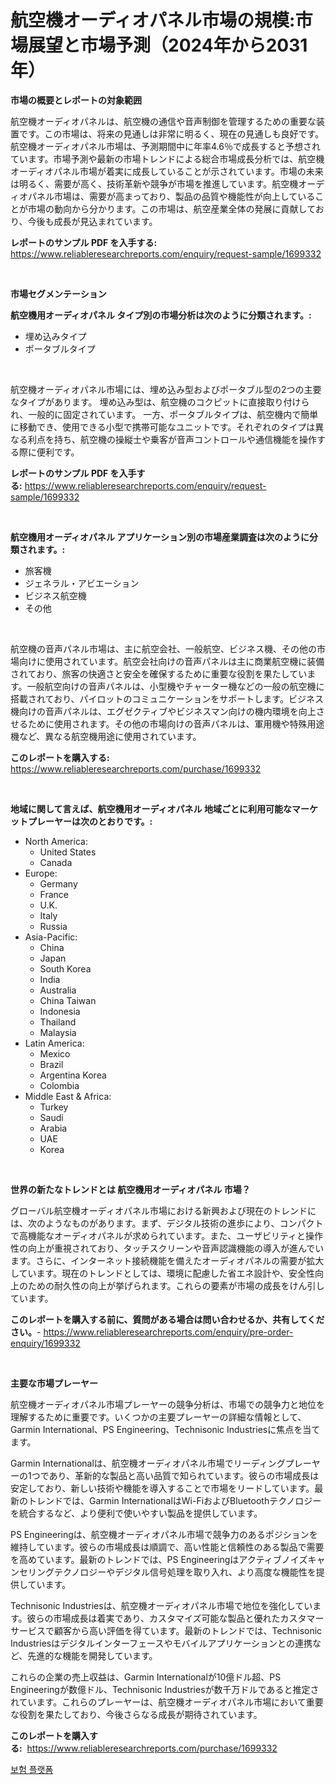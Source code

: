 <p><h1>航空機オーディオパネル市場の規模:市場展望と市場予測（2024年から2031年）</h1></p><p><strong>市場の概要とレポートの対象範囲</strong></p>
<p><p>航空機オーディオパネルは、航空機の通信や音声制御を管理するための重要な装置です。この市場は、将来の見通しは非常に明るく、現在の見通しも良好です。航空機オーディオパネル市場は、予測期間中に年率4.6％で成長すると予想されています。市場予測や最新の市場トレンドによる総合市場成長分析では、航空機オーディオパネル市場が着実に成長していることが示されています。市場の未来は明るく、需要が高く、技術革新や競争が市場を推進しています。航空機オーディオパネル市場は、需要が高まっており、製品の品質や機能性が向上していることが市場の動向から分かります。この市場は、航空産業全体の発展に貢献しており、今後も成長が見込まれています。</p></p>
<p><strong>レポートのサンプル PDF を入手する:</strong> <a href="https://www.reliableresearchreports.com/enquiry/request-sample/1699332">https://www.reliableresearchreports.com/enquiry/request-sample/1699332</a></p>
<p>&nbsp;</p>
<p><strong>市場セグメンテーション</strong></p>
<p><strong>航空機用オーディオパネル タイプ別の市場分析は次のように分類されます。:</strong></p>
<p><ul><li>埋め込みタイプ</li><li>ポータブルタイプ</li></ul></p>
<p>&nbsp;</p>
<p><p>航空機オーディオパネル市場には、埋め込み型およびポータブル型の2つの主要なタイプがあります。 埋め込み型は、航空機のコクピットに直接取り付けられ、一般的に固定されています。 一方、ポータブルタイプは、航空機内で簡単に移動でき、使用できる小型で携帯可能なユニットです。それぞれのタイプは異なる利点を持ち、航空機の操縦士や乗客が音声コントロールや通信機能を操作する際に便利です。</p></p>
<p><strong>レポートのサンプル PDF を入手する:</strong>&nbsp;<a href="https://www.reliableresearchreports.com/enquiry/request-sample/1699332">https://www.reliableresearchreports.com/enquiry/request-sample/1699332</a></p>
<p>&nbsp;</p>
<p><strong> 航空機用オーディオパネル アプリケーション別の市場産業調査は次のように分類されます。:</strong></p>
<p><ul><li>旅客機</li><li>ジェネラル・アビエーション</li><li>ビジネス航空機</li><li>その他</li></ul></p>
<p>&nbsp;</p>
<p><p>航空機の音声パネル市場は、主に航空会社、一般航空、ビジネス機、その他の市場向けに使用されています。航空会社向けの音声パネルは主に商業航空機に装備されており、旅客の快適さと安全を確保するために重要な役割を果たしています。一般航空向けの音声パネルは、小型機やチャーター機などの一般の航空機に搭載されており、パイロットのコミュニケーションをサポートします。ビジネス機向けの音声パネルは、エグゼクティブやビジネスマン向けの機内環境を向上させるために使用されます。その他の市場向けの音声パネルは、軍用機や特殊用途機など、異なる航空機用途に使用されています。</p></p>
<p><strong>このレポートを購入する:</strong>&nbsp; <a href="https://www.reliableresearchreports.com/purchase/1699332">https://www.reliableresearchreports.com/purchase/1699332</a></p>
<p>&nbsp;</p>
<p><strong>地域に関して言えば、航空機用オーディオパネル 地域ごとに利用可能なマーケットプレーヤーは次のとおりです。:</strong></p>
<p><ul>
    <li>
        North America:
        <ul>
            <li>United States</li>
            <li>Canada</li>
        </ul>
    </li>
    <li>
        Europe:
        <ul>
            <li>Germany</li>
            <li>France</li>
            <li>U.K.</li>
            <li>Italy</li>
            <li>Russia</li>
        </ul>
    </li>
    <li>
        Asia-Pacific:
        <ul>
            <li>China</li>
            <li>Japan</li>
            <li>South Korea</li>
            <li>India</li>
            <li>Australia</li>
            <li>China Taiwan</li>
            <li>Indonesia</li>
            <li>Thailand</li>
            <li>Malaysia</li>
        </ul>
    </li>
    <li>
        Latin America:
        <ul>
            <li>Mexico</li>
            <li>Brazil</li>
            <li>Argentina Korea</li>
            <li>Colombia</li>
        </ul>
    </li>
    <li>
        Middle East & Africa:
        <ul>
            <li>Turkey</li>
            <li>Saudi</li>
            <li>Arabia</li>
            <li>UAE</li>
            <li>Korea</li>
        </ul>
    </li>
    </ul></p>
<p>&nbsp;</p>
<p><strong>世界の新たなトレンドとは 航空機用オーディオパネル 市場？</strong></p>
<p><p>グローバル航空機オーディオパネル市場における新興および現在のトレンドには、次のようなものがあります。まず、デジタル技術の進歩により、コンパクトで高機能なオーディオパネルが求められています。また、ユーザビリティと操作性の向上が重視されており、タッチスクリーンや音声認識機能の導入が進んでいます。さらに、インターネット接続機能を備えたオーディオパネルの需要が拡大しています。現在のトレンドとしては、環境に配慮した省エネ設計や、安全性向上のための耐久性の向上が挙げられます。これらの要素が市場の成長をけん引しています。</p></p>
<p><strong>このレポートを購入する前に、質問がある場合は問い合わせるか、共有してください。</strong>- <a href="https://www.reliableresearchreports.com/enquiry/pre-order-enquiry/1699332">https://www.reliableresearchreports.com/enquiry/pre-order-enquiry/1699332</a></p>
<p>&nbsp;</p>
<p><strong>主要な市場プレーヤー</strong></p>
<p><p>航空機オーディオパネル市場プレーヤーの競争分析は、市場での競争力と地位を理解するために重要です。いくつかの主要プレーヤーの詳細な情報として、Garmin International、PS Engineering、Technisonic Industriesに焦点を当てます。</p><p>Garmin Internationalは、航空機オーディオパネル市場でリーディングプレーヤーの1つであり、革新的な製品と高い品質で知られています。彼らの市場成長は安定しており、新しい技術や機能を導入することで市場をリードしています。最新のトレンドでは、Garmin InternationalはWi-FiおよびBluetoothテクノロジーを統合するなど、より便利で使いやすい製品を提供しています。</p><p>PS Engineeringは、航空機オーディオパネル市場で競争力のあるポジションを維持しています。彼らの市場成長は順調で、高い性能と信頼性のある製品で需要を高めています。最新のトレンドでは、PS Engineeringはアクティブノイズキャンセリングテクノロジーやデジタル信号処理を取り入れ、より高度な機能性を提供しています。</p><p>Technisonic Industriesは、航空機オーディオパネル市場で地位を強化しています。彼らの市場成長は着実であり、カスタマイズ可能な製品と優れたカスタマーサービスで顧客から高い評価を得ています。最新のトレンドでは、Technisonic Industriesはデジタルインターフェースやモバイルアプリケーションとの連携など、先進的な機能を開発しています。</p><p>これらの企業の売上収益は、Garmin Internationalが10億ドル超、PS Engineeringが数億ドル、Technisonic Industriesが数千万ドルであると推定されています。これらのプレーヤーは、航空機オーディオパネル市場において重要な役割を果たしており、今後さらなる成長が期待されています。</p></p>
<p><strong>このレポートを購入する:</strong>&nbsp;&nbsp;<a href="https://www.reliableresearchreports.com/purchase/1699332">https://www.reliableresearchreports.com/purchase/1699332</a></p>
<p><p><a href="https://medium.com/@wallacecumfgmings567556/%EB%B3%B4%ED%97%98-%ED%94%8C%EB%9E%AB%ED%8F%BC-%EC%8B%9C%EC%9E%A5-%EC%8B%9C%EC%9E%A5-cagr-%EC%8B%9C%EC%9E%A5-%ED%8A%B8%EB%A0%8C%EB%93%9C-%EB%B0%8F-%EC%84%B1%EC%9E%A5-%EC%A0%84%EB%9E%B5%EC%97%90-%EB%8C%80%ED%95%9C-%ED%86%B5%EC%B0%B0%EB%A0%A5-74412eee874d">보험 플랫폼</a></p></p>
